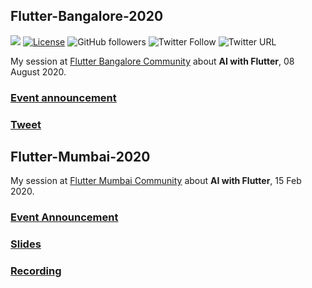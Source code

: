 ## Flutter-Bangalore-2020

[![](https://img.shields.io/badge/Rishit-Dagli-brightgreen.svg?colorB=00ff00)](https://www.rishit.tech)
[![License](https://img.shields.io/badge/License-Apache%202.0-blue.svg)](https://opensource.org/licenses/Apache-2.0)
![GitHub followers](https://img.shields.io/github/followers/Rishit-dagli?style=social)
![Twitter Follow](https://img.shields.io/twitter/follow/rishit_dagli?style=social)
![Twitter URL](https://img.shields.io/twitter/url?style=social&url=https%3A%2F%2Fgithub.com%2FRishit-dagli%2FFace-Recognition_Flutter)

My session at [Flutter Bangalore Community](https://www.meetup.com/flutter-bangalore-group/) about **AI with Flutter**, 08 August 2020.

### [Event announcement](https://www.meetup.com/flutter-bangalore-group/events/272057891)

### [Tweet](https://twitter.com/FlutterBLR/status/1290205810073595904?s=20)

## Flutter-Mumbai-2020

My session at [Flutter Mumbai Community](https://www.meetup.com/Mumbai-Flutter/) about **AI with Flutter**, 15 Feb 2020.

### [Event Announcement](https://www.meetup.com/Mumbai-Flutter/events/268650815/)

### [Slides](https://github.com/Rishit-dagli/Face-Recognition_Flutter/blob/master/talk/AI%20with%20Flutter%2C%20Flutter%20Mumbai%20Deck.pdf)

### [Recording](https://www.youtube.com/watch?v=xuiqxdtjp3Y)
